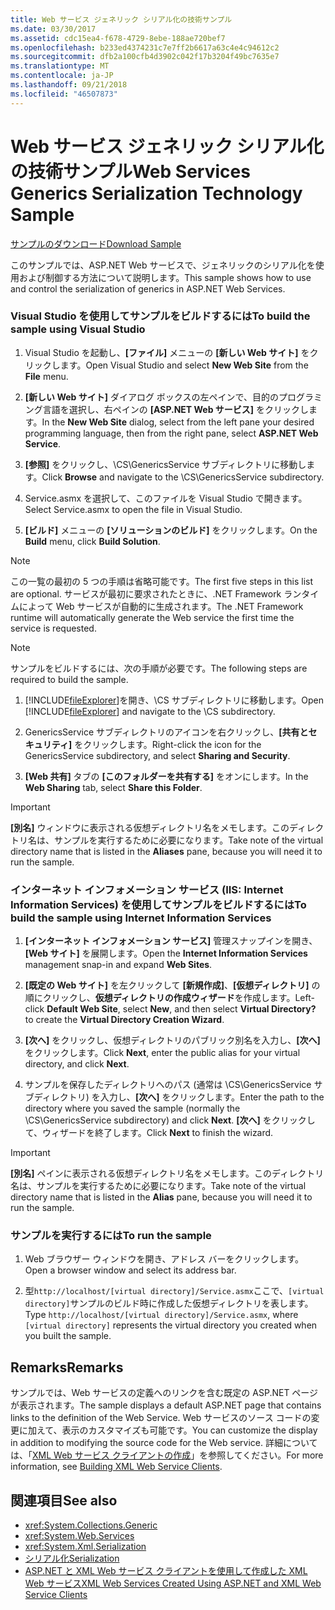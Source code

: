 ```yaml
---
title: Web サービス ジェネリック シリアル化の技術サンプル
ms.date: 03/30/2017
ms.assetid: cdc15ea4-f678-4729-8ebe-188ae720bef7
ms.openlocfilehash: b233ed4374231c7e7ff2b6617a63c4e4c94612c2
ms.sourcegitcommit: dfb2a100cfb4d3902c042f17b3204f49bc7635e7
ms.translationtype: MT
ms.contentlocale: ja-JP
ms.lasthandoff: 09/21/2018
ms.locfileid: "46507873"
---
```

# <a name="web-services-generics-serialization-technology-sample"></a><span data-ttu-id="a9ca0-102">Web サービス ジェネリック シリアル化の技術サンプル</span><span class="sxs-lookup"><span data-stu-id="a9ca0-102">Web Services Generics Serialization Technology Sample</span></span>
[<span data-ttu-id="a9ca0-103">サンプルのダウンロード</span><span class="sxs-lookup"><span data-stu-id="a9ca0-103">Download Sample</span></span>](https://download.microsoft.com/download/4/7/B/47B2164C-E780-4B10-8DE4-2CB5B886E0A6/Technologies/Serialization/Xml%20Serialization/GenericsSerialization.zip.exe)  
  
 <span data-ttu-id="a9ca0-104">このサンプルでは、ASP.NET Web サービスで、ジェネリックのシリアル化を使用および制御する方法について説明します。</span><span class="sxs-lookup"><span data-stu-id="a9ca0-104">This sample shows how to use and control the serialization of generics in ASP.NET Web Services.</span></span>  
  
### <a name="to-build-the-sample-using-visual-studio"></a><span data-ttu-id="a9ca0-105">Visual Studio を使用してサンプルをビルドするには</span><span class="sxs-lookup"><span data-stu-id="a9ca0-105">To build the sample using Visual Studio</span></span>  
  
1.  <span data-ttu-id="a9ca0-106">Visual Studio を起動し、**[ファイル]** メニューの **[新しい Web サイト]** をクリックします。</span><span class="sxs-lookup"><span data-stu-id="a9ca0-106">Open Visual Studio and select **New Web Site** from the **File** menu.</span></span>  
  
2.  <span data-ttu-id="a9ca0-107">**[新しい Web サイト]** ダイアログ ボックスの左ペインで、目的のプログラミング言語を選択し、右ペインの **[ASP.NET Web サービス]** をクリックします。</span><span class="sxs-lookup"><span data-stu-id="a9ca0-107">In the **New Web Site** dialog, select from the left pane your desired programming language, then from the right pane, select **ASP.NET Web Service**.</span></span>  
  
3.  <span data-ttu-id="a9ca0-108">**[参照]** をクリックし、\CS\GenericsService サブディレクトリに移動します。</span><span class="sxs-lookup"><span data-stu-id="a9ca0-108">Click **Browse** and navigate to the \CS\GenericsService subdirectory.</span></span>  
  
4.  <span data-ttu-id="a9ca0-109">Service.asmx を選択して、このファイルを Visual Studio で開きます。</span><span class="sxs-lookup"><span data-stu-id="a9ca0-109">Select Service.asmx to open the file in Visual Studio.</span></span>  
  
5.  <span data-ttu-id="a9ca0-110">**[ビルド]** メニューの **[ソリューションのビルド]** をクリックします。</span><span class="sxs-lookup"><span data-stu-id="a9ca0-110">On the **Build** menu, click **Build Solution**.</span></span>  
  
> [!NOTE]
>  <span data-ttu-id="a9ca0-111">この一覧の最初の 5 つの手順は省略可能です。</span><span class="sxs-lookup"><span data-stu-id="a9ca0-111">The first five steps in this list are optional.</span></span> <span data-ttu-id="a9ca0-112">サービスが最初に要求されたときに、.NET Framework ランタイムによって Web サービスが自動的に生成されます。</span><span class="sxs-lookup"><span data-stu-id="a9ca0-112">The .NET Framework runtime will automatically generate the Web service the first time the service is requested.</span></span>  
  
> [!NOTE]
>  <span data-ttu-id="a9ca0-113">サンプルをビルドするには、次の手順が必要です。</span><span class="sxs-lookup"><span data-stu-id="a9ca0-113">The following steps are required to build the sample.</span></span>  
  
1.  <span data-ttu-id="a9ca0-114">[!INCLUDE[fileExplorer](../../../includes/fileexplorer-md.md)]を開き、\CS サブディレクトリに移動します。</span><span class="sxs-lookup"><span data-stu-id="a9ca0-114">Open [!INCLUDE[fileExplorer](../../../includes/fileexplorer-md.md)] and navigate to the \CS subdirectory.</span></span>  
  
2.  <span data-ttu-id="a9ca0-115">GenericsService サブディレクトリのアイコンを右クリックし、**[共有とセキュリティ]** をクリックします。</span><span class="sxs-lookup"><span data-stu-id="a9ca0-115">Right-click the icon for the GenericsService subdirectory, and select **Sharing and Security**.</span></span>  
  
3.  <span data-ttu-id="a9ca0-116">**[Web 共有]** タブの **[このフォルダーを共有する]** をオンにします。</span><span class="sxs-lookup"><span data-stu-id="a9ca0-116">In the **Web Sharing** tab, select **Share this Folder**.</span></span>  
  
> [!IMPORTANT]
>  <span data-ttu-id="a9ca0-117">**[別名]** ウィンドウに表示される仮想ディレクトリ名をメモします。このディレクトリ名は、サンプルを実行するために必要になります。</span><span class="sxs-lookup"><span data-stu-id="a9ca0-117">Take note of the virtual directory name that is listed in the **Aliases** pane, because you will need it to run the sample.</span></span>  
  
### <a name="to-build-the-sample-using-internet-information-services"></a><span data-ttu-id="a9ca0-118">インターネット インフォメーション サービス (IIS: Internet Information Services) を使用してサンプルをビルドするには</span><span class="sxs-lookup"><span data-stu-id="a9ca0-118">To build the sample using Internet Information Services</span></span>  
  
1.  <span data-ttu-id="a9ca0-119">**[インターネット インフォメーション サービス]** 管理スナップインを開き、**[Web サイト]** を展開します。</span><span class="sxs-lookup"><span data-stu-id="a9ca0-119">Open the **Internet Information Services** management snap-in and expand **Web Sites**.</span></span>  
  
2.  <span data-ttu-id="a9ca0-120">**[既定の Web サイト]** を左クリックして **[新規作成]**、**[仮想ディレクトリ]** の順にクリックし、**仮想ディレクトリの作成ウィザード**を作成します。</span><span class="sxs-lookup"><span data-stu-id="a9ca0-120">Left-click **Default Web Site**, select **New**, and then select **Virtual Directory?** to create the **Virtual Directory Creation Wizard**.</span></span>  
  
3.  <span data-ttu-id="a9ca0-121">**[次へ]** をクリックし、仮想ディレクトリのパブリック別名を入力し、**[次へ]** をクリックします。</span><span class="sxs-lookup"><span data-stu-id="a9ca0-121">Click **Next**, enter the public alias for your virtual directory, and click **Next**.</span></span>  
  
4.  <span data-ttu-id="a9ca0-122">サンプルを保存したディレクトリへのパス (通常は \CS\GenericsService サブディレクトリ) を入力し、**[次へ]** をクリックします。</span><span class="sxs-lookup"><span data-stu-id="a9ca0-122">Enter the path to the directory where you saved the sample (normally the \CS\GenericsService subdirectory) and click **Next**.</span></span> <span data-ttu-id="a9ca0-123">**[次へ]** をクリックして、ウィザードを終了します。</span><span class="sxs-lookup"><span data-stu-id="a9ca0-123">Click **Next** to finish the wizard.</span></span>  
  
> [!IMPORTANT]
>  <span data-ttu-id="a9ca0-124">**[別名]** ペインに表示される仮想ディレクトリ名をメモします。このディレクトリ名は、サンプルを実行するために必要になります。</span><span class="sxs-lookup"><span data-stu-id="a9ca0-124">Take note of the virtual directory name that is listed in the **Alias** pane, because you will need it to run the sample.</span></span>  
  
### <a name="to-run-the-sample"></a><span data-ttu-id="a9ca0-125">サンプルを実行するには</span><span class="sxs-lookup"><span data-stu-id="a9ca0-125">To run the sample</span></span>  
  
1.  <span data-ttu-id="a9ca0-126">Web ブラウザー ウィンドウを開き、アドレス バーをクリックします。</span><span class="sxs-lookup"><span data-stu-id="a9ca0-126">Open a browser window and select its address bar.</span></span>  
  
2.  <span data-ttu-id="a9ca0-127">型`http://localhost/[virtual directory]/Service.asmx`ここで、`[virtual directory]`サンプルのビルド時に作成した仮想ディレクトリを表します。</span><span class="sxs-lookup"><span data-stu-id="a9ca0-127">Type `http://localhost/[virtual directory]/Service.asmx`, where `[virtual directory]` represents the virtual directory you created when you built the sample.</span></span>  
  
## <a name="remarks"></a><span data-ttu-id="a9ca0-128">Remarks</span><span class="sxs-lookup"><span data-stu-id="a9ca0-128">Remarks</span></span>  
 <span data-ttu-id="a9ca0-129">サンプルでは、Web サービスの定義へのリンクを含む既定の ASP.NET ページが表示されます。</span><span class="sxs-lookup"><span data-stu-id="a9ca0-129">The sample displays a default ASP.NET page that contains links to the definition of the Web Service.</span></span> <span data-ttu-id="a9ca0-130">Web サービスのソース コードの変更に加えて、表示のカスタマイズも可能です。</span><span class="sxs-lookup"><span data-stu-id="a9ca0-130">You can customize the display in addition to modifying the source code for the Web service.</span></span> <span data-ttu-id="a9ca0-131">詳細については、「[XML Web サービス クライアントの作成](https://msdn.microsoft.com/library/c606f3cb-4111-45b4-ae42-9300420fa16c)」を参照してください。</span><span class="sxs-lookup"><span data-stu-id="a9ca0-131">For more information, see [Building XML Web Service Clients](https://msdn.microsoft.com/library/c606f3cb-4111-45b4-ae42-9300420fa16c).</span></span>  
  
## <a name="see-also"></a><span data-ttu-id="a9ca0-132">関連項目</span><span class="sxs-lookup"><span data-stu-id="a9ca0-132">See also</span></span>

- <xref:System.Collections.Generic>  
- <xref:System.Web.Services>  
- <xref:System.Xml.Serialization>  
- [<span data-ttu-id="a9ca0-133">シリアル化</span><span class="sxs-lookup"><span data-stu-id="a9ca0-133">Serialization</span></span>](../../../docs/standard/serialization/index.md)  
- [<span data-ttu-id="a9ca0-134">ASP.NET と XML Web サービス クライアントを使用して作成した XML Web サービス</span><span class="sxs-lookup"><span data-stu-id="a9ca0-134">XML Web Services Created Using ASP.NET and XML Web Service Clients</span></span>](https://msdn.microsoft.com/library/1e64af78-d705-4384-b08d-591a45f4379c)
